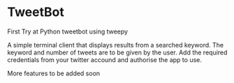 # TweetBot
First Try at Python tweetbot using tweepy

A simple terminal client that displays results from a searched keyword. The keyword and number of tweets are to be given by the user. Add the required credentials from your twitter accound and authorise the app to use.

More features to be added soon
